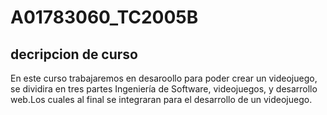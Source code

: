 # A01783060_TC2005B
## decripcion de curso
En este curso trabajaremos en desaroollo para poder crear un videojuego, se dividira en tres partes Ingeniería de Software,  videojuegos, y  desarrollo web.Los cuales al final se integraran para el desarrollo de un videojuego.
